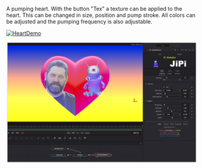 

<!-- +++ DO NOT REMOVE THIS COMMENT +++ DO NOT ADD OR EDIT ANY TEXT BEFORE THIS LINE +++ IT WOULD BE A REALLY BAD IDEA +++ -->

A pumping heart. With the button "Tex" a texture can be applied to the heart. This can be changed in size, position and pump stroke. All colors can be adjusted and the pumping frequency is also adjustable.



[![HeartDemo](https://user-images.githubusercontent.com/78935215/205638735-8835a435-f255-4dfc-b222-114267be998f.gif)](Heartdemo.fuse)

[![Screenshot](Heartdemo_screenshot.png)](https://www.shadertoy.com/view/wttXD7 "View on Shadertoy.com")

<!-- +++ DO NOT REMOVE THIS COMMENT +++ DO NOT EDIT ANY TEXT THAT COMES AFTER THIS LINE +++ TRUST ME: JUST DON'T DO IT +++ -->

